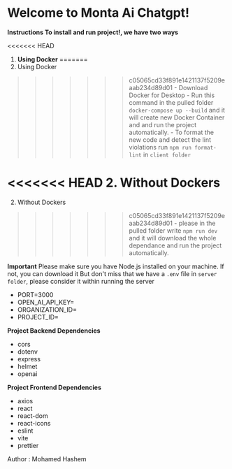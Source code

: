 # Welcome to Monta Ai Chatgpt!

**Instructions To install and run project!, we have two ways**

<<<<<<< HEAD
1. **Using Docker**
=======
1. Using Docker
>>>>>>> c05065cd33f891e1421137f5209eaab234d89d01
    - Download Docker for Desktop
    - Run this command in the pulled folder `docker-compose up --build` and it will create new Docker Container and and run the project automatically.
    - To format the new code and detect the lint violations run `npm run format-lint` in `client folder`

<<<<<<< HEAD
2. **Without Dockers**
=======
2. Without Dockers
>>>>>>> c05065cd33f891e1421137f5209eaab234d89d01
    - please in the pulled folder write `npm run dev` and it will download the whole dependance and run the project automatically.

**Important**
Please make sure you have Node.js installed on your machine. If not, you can download it
But don't miss that we have a `.env` file in `server folder`, please consider it within running the server

- PORT=3000
- OPEN_AI_API_KEY=
- ORGANIZATION_ID=
- PROJECT_ID=

**Project Backend Dependencies**

- cors
- dotenv
- express
- helmet
- openai

**Project Frontend Dependencies**

- axios
- react
- react-dom
- react-icons
- eslint
- vite
- prettier

Author : Mohamed Hashem
